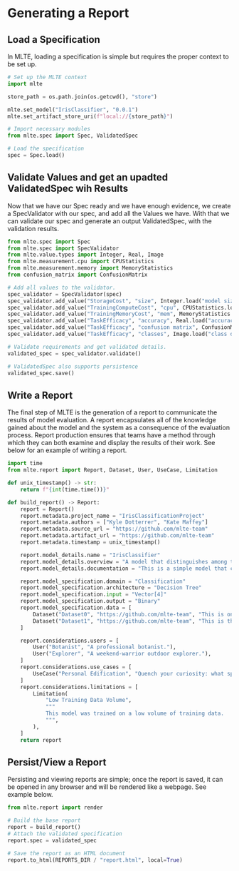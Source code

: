 # Generating a Report

## Load a Specification
In MLTE, loading a specification is simple but requires the proper context to be set up. 

```Python
# Set up the MLTE context
import mlte

store_path = os.path.join(os.getcwd(), "store")

mlte.set_model("IrisClassifier", "0.0.1")
mlte.set_artifact_store_uri(f"local://{store_path}")

# Import necessary modules
from mlte.spec import Spec, ValidatedSpec

# Load the specification
spec = Spec.load()
```

## Validate Values and get an upadted ValidatedSpec wih Results
Now that we have our Spec ready and we have enough evidence, we create a SpecValidator with our spec, and add all the Values we have. With that we can validate our spec and generate an output ValidatedSpec, with the validation results.

```Python
from mlte.spec import Spec
from mlte.spec import SpecValidator
from mlte.value.types import Integer, Real, Image
from mlte.measurement.cpu import CPUStatistics
from mlte.measurement.memory import MemoryStatistics
from confusion_matrix import ConfusionMatrix

# Add all values to the validator.
spec_validator = SpecValidator(spec)
spec_validator.add_value("StorageCost", "size", Integer.load("model size"))
spec_validator.add_value("TrainingComputeCost", "cpu", CPUStatistics.load("training cpu"))
spec_validator.add_value("TrainingMemoryCost", "mem", MemoryStatistics.load("training memory"))
spec_validator.add_value("TaskEfficacy", "accuracy", Real.load("accuracy"))
spec_validator.add_value("TaskEfficacy", "confusion matrix", ConfusionMatrix.load("confusion matrix"))
spec_validator.add_value("TaskEfficacy", "classes", Image.load("class distribution"))

# Validate requirements and get validated details.
validated_spec = spec_validator.validate()

# ValidatedSpec also supports persistence
validated_spec.save()
```

## Write a Report
The final step of MLTE is the generation of a report to communicate the results of model evaluation. A report encapsulates all of the knowledge gained about the model and the system as a consequence of the evaluation process. Report production ensures that teams have a method through which they can both examine and display the results of their work. See below for an example of writing a report.

```Python
import time
from mlte.report import Report, Dataset, User, UseCase, Limitation

def unix_timestamp() -> str:
    return f"{int(time.time())}"

def build_report() -> Report:
    report = Report()
    report.metadata.project_name = "IrisClassificationProject"
    report.metadata.authors = ["Kyle Dotterrer", "Kate Maffey"]
    report.metadata.source_url = "https://github.com/mlte-team"
    report.metadata.artifact_url = "https://github.com/mlte-team"
    report.metadata.timestamp = unix_timestamp()

    report.model_details.name = "IrisClassifier"
    report.model_details.overview = "A model that distinguishes among three (3) types of irises."
    report.model_details.documentation = "This is a simple model that can distinguish between the setosa, versicolour, and virginica species of Iris based on physical characteristics."

    report.model_specification.domain = "Classification"
    report.model_specification.architecture = "Decision Tree"
    report.model_specification.input = "Vector[4]"
    report.model_specification.output = "Binary"
    report.model_specification.data = [
        Dataset("Dataset0", "https://github.com/mlte-team", "This is one training dataset."),
        Dataset("Dataset1", "https://github.com/mlte-team", "This is the other one we used."),
    ]

    report.considerations.users = [
        User("Botanist", "A professional botanist."),
        User("Explorer", "A weekend-warrior outdoor explorer."),
    ]
    report.considerations.use_cases = [
        UseCase("Personal Edification", "Quench your curiosity: what species of iris IS that? Wonder no longer.")
    ]
    report.considerations.limitations = [
        Limitation(
            "Low Training Data Volume",
            """
            This model was trained on a low volume of training data.
            """,
        ),
    ]
    return report
```

## Persist/View a Report
Persisting and viewing reports are simple; once the report is saved, it can be opened in any browser and will be rendered like a webpage. See example below.

```Python
from mlte.report import render

# Build the base report
report = build_report()
# Attach the validated specification
report.spec = validated_spec

# Save the report as an HTML document
report.to_html(REPORTS_DIR / "report.html", local=True)
```